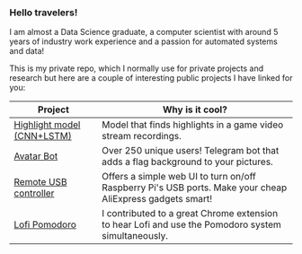 ### Hello travelers!

I am almost a Data Science graduate, a computer scientist with around 5 years of industry work experience and a passion for automated systems and data!

This is my private repo, which I normally use for private projects and research but here are a couple of interesting public projects I have linked for you:

| Project                         | Why is it cool?                                                                                         |
|---------------------------------|-----------------------------------------------------------------------------------------------------|
| [Highlight model (CNN+LSTM)](https://github.com/aburenko/GamingDigestModel)                 | Model that finds highlights in a game video stream recordings.                                       |
| [Avatar Bot](https://github.com/aburenko/ua-avatar-bot) | Over 250 unique users! Telegram bot that adds a flag background to your pictures.                                          |
| [Remote USB controller ](https://github.com/aburenko/my-remote-usb-controller)          | Offers a simple web UI to turn on/off Raspberry Pi's USB ports. Make your cheap AliExpress gadgets smart!                      |
| [Lofi Pomodoro ](https://github.com/jpolina/lofi-pomodoro-chrome-extension)                  | I contributed to a great Chrome extension to hear Lofi and use the Pomodoro system simultaneously.           |
